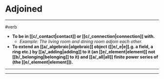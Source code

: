 # Adjoined
---
#verb
- **To be in [[c/_contact|contact]] or [[c/_connection|connection]] with.**
	- _Example: The living room and dining room adjoin each other._
- **To extend an [[a/_algebraic|algebraic]] object ([[e/_e|e]].g. a field, a ring etc.) by [[a/_adding|adding]] to it (an [[e/_element|element]] not [[b/_belonging|belonging]] to it) and [[a/_all|all]] finite power series of (the [[e/_element|element]]).**
---
---
